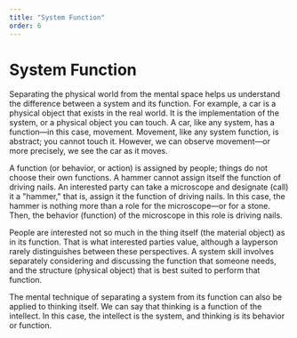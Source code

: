 ```yaml
---
title: "System Function"
order: 6
---
```


# System Function

Separating the physical world from the mental space helps us understand the difference between a system and its function. For example, a car is a physical object that exists in the real world. It is the implementation of the system, or a physical object you can touch. A car, like any system, has a function—in this case, movement. Movement, like any system function, is abstract; you cannot touch it. However, we can observe movement—or more precisely, we see the car as it moves.

A function (or behavior, or action) is assigned by people; things do not choose their own functions. A hammer cannot assign itself the function of driving nails. An interested party can take a microscope and designate (call) it a "hammer," that is, assign it the function of driving nails. In this case, the hammer is nothing more than a role for the microscope—or for a stone. Then, the behavior (function) of the microscope in this role is driving nails.

People are interested not so much in the thing itself (the material object) as in its function. That is what interested parties value, although a layperson rarely distinguishes between these perspectives. A system skill involves separately considering and discussing the function that someone needs, and the structure (physical object) that is best suited to perform that function.

The mental technique of separating a system from its function can also be applied to thinking itself. We can say that thinking is a function of the intellect. In this case, the intellect is the system, and thinking is its behavior or function.